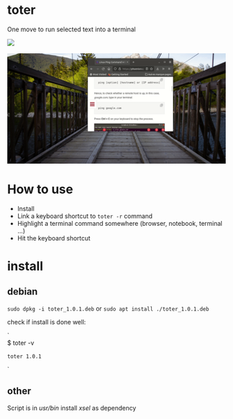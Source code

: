 # toter
One move to run selected text into a terminal

<img src="https://img.shields.io/badge/Made%20with-Bash-1f425f.svg"></img>

![demo](./demo.gif)

# How to use

* Install
* Link a keyboard shortcut to `toter -r` command
* Highlight a terminal command somewhere (browser, notebook, terminal ...)
* Hit the keyboard shortcut

# install
## debian

`sudo dpkg -i toter_1.0.1.deb` or `sudo apt install ./toter_1.0.1.deb`

check if install is done well:

`    
    $ toter -v
    
    toter 1.0.1 
`

## other
Script is in *usr/bin*
install *xsel* as dependency
